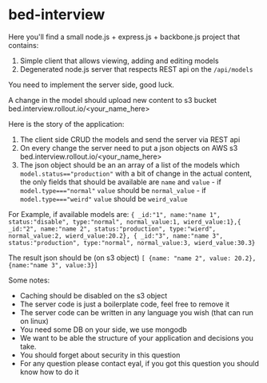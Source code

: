 # bed-interview

Here you'll find a small node.js + express.js + backbone.js project that contains:

1. Simple client that allows viewing, adding and editing models 
2. Degenerated node.js server that respects REST api on the `/api/models` 

You need to implement the server side, good luck.

A change in the model should upload new content to s3 bucket bed.interview.rollout.io/&lt;your_name_here&gt;


Here is the story of the application:
  1. The client side CRUD the models and send the server via REST api
  2. On every change the server need to put a json objects on AWS s3 bed.interview.rollout.io/&lt;your_name_here&gt;
  3. The json object should be an an array of a list of the models which `model.status=="production"` with a bit of change in the actual content, the only fields that should be available are `name` and `value`
    - if `model.type==="normal"` `value` should be `normal_value`
    - if `model.type==="weird"` `value` should be `weird_value`

For Example, if available models are:
  `{ _id:"1", name:"name 1", status:"disable", type:"normal", normal_value:1, wierd_value:1},{ _id:"2", name:"name 2", status:"production", type:"wierd", normal_value:2, wierd_value:20.2}, { _id:"3", name:"name 3", status:"production", type:"normal", normal_value:3, wierd_value:30.3}`

The result json should be (on s3 object) 
`[ {name: "name 2", value: 20.2}, {name:"name 3", value:3}]`

Some notes: 
  - Caching should be disabled on the s3 object
  - The server code is just a boilerplate code, feel free to remove it
  - The server code can be written in any language you wish (that can run on linux) 
  - You need some DB on your side, we use mongodb
  - We want to be able the structure of your application and decisions you take. 
  - You should forget about security in this question 
  - For any question please contact eyal, if you got this question you should know how to do it
